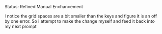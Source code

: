 <div class="tag-center">
    <span class="tag ok">Status: Refined</span>
    <span class="tag improve">Manual Enchancement</span>
</div>

I notice the grid spaces are a bit smaller than the keys and figure it is an off by one error.  So i attempt to make the change myself and feed it back into my next prompt